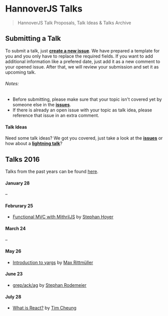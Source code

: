 # HannoverJS Talks

> HannoverJS Talk Proposals, Talk Ideas & Talks Archive

## Submitting a Talk

To submit a talk, just [**create a new issue**](https://github.com/HannoverJS/talks/issues/new). We have prepared a template for you and you only have to replace the required fields. If you want to add additional information like a prefered date, just add it as a new comment to your opened issue. After that, we will review your submission and set it as upcoming talk.

###### Notes:
- Before submitting, please make sure that your topic isn't covered yet by someone else in the [**issues**](https://github.com/HannoverJS/talks/issues).
- If there is already an open issue with your topic as talk idea, please reference that issue in an extra comment.


#### Talk Ideas

Need some talk ideas? We got you covered, just take a look at the [**issues**](https://github.com/HannoverJS/talks/issues?q=is%3Aopen+is%3Aissue+label%3A%22Talk+Idea%22) or how about a [**lightning talk**](https://github.com/HannoverJS/talks/issues?q=is%3Aopen+is%3Aissue+label%3A%22Lightning+Talk+Idea%22)?

## Talks 2016

Talks from the past years can be found [here](https://github.com/HannoverJS/talks/blob/master/archive).

#### January 28

–

#### Februrary 25

- [Functional MVC with MithrilJS](https://github.com/StephanHoyer/mithril-talk) by [Stephan Hoyer](https://twitter.com/cmx66)

#### March 24

–

#### May 26

- [Introduction to yargs](https://speakerdeck.com/maxrimue/introduction-to-yargs) by [Max Rittmüller](https://twitter.com/maxrimue)

#### June 23

- [grep/ack/ag](https://speakerdeck.com/stphnrdmr/grep-ack-ag) by [Stephan Rodemeier](https://twitter.com/stphnrdmr)

#### July 28

- [What is React?](https://github.com/timche/what-is-react) by [Tim Cheung](https://twitter.com/timche_)
